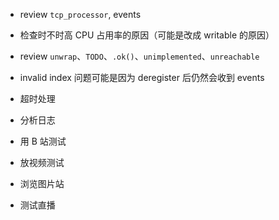 * review `tcp_processor`, events
* 检查时不时高 CPU 占用率的原因（可能是改成 writable 的原因）
* review `unwrap`、`TODO`、`.ok()`、`unimplemented`、`unreachable`
* invalid index 问题可能是因为 deregister 后仍然会收到 events
* 超时处理

* 分析日志
* 用 B 站测试
* 放视频测试
* 浏览图片站
* 测试直播
